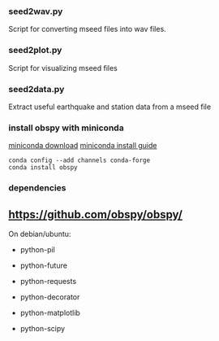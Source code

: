 ### seed2wav.py
Script for converting mseed files into wav files.

### seed2plot.py
Script for visualizing mseed files

### seed2data.py
Extract useful earthquake and station data from a mseed file


### install obspy with miniconda

[miniconda download](http://conda.pydata.org/miniconda.html)
[miniconda install guide](http://conda.pydata.org/docs/install/quick.html)


    conda config --add channels conda-forge
    conda install obspy


### dependencies

## https://github.com/obspy/obspy/

On debian/ubuntu:

* python-pil

* python-future
* python-requests
* python-decorator
* python-matplotlib
* python-scipy

